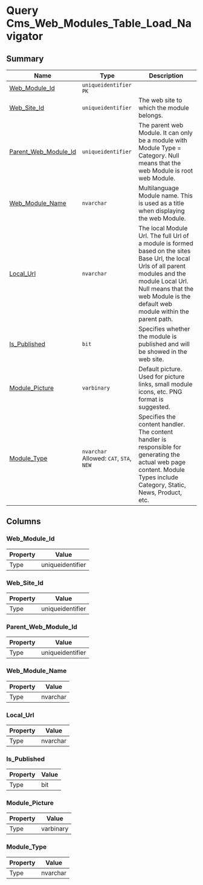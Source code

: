 # Query Cms_Web_Modules_Table_Load_Navigator


## Summary

| Name | Type | Description |
| - | - | --- |
|[Web_Module_Id](#web_module_id)|`uniqueidentifier` `PK`||
|[Web_Site_Id](#web_site_id)|`uniqueidentifier` |The web site to which the module belongs.|
|[Parent_Web_Module_Id](#parent_web_module_id)|`uniqueidentifier` |The parent web Module. It can only be a module with Module Type = Category. Null means that the web Module is root web Module.|
|[Web_Module_Name](#web_module_name)|`nvarchar` |Multilanguage Module name. This is used as a title when displaying the web Module.|
|[Local_Url](#local_url)|`nvarchar` |The local Module Url. The full Url of a module is formed based on the sites Base Url, the local Urls of all parent modules and the module Local Url. Null means that the web Module is the default web module within the parent path.|
|[Is_Published](#is_published)|`bit` |Specifies whether the module is published and will be showed in the web site.|
|[Module_Picture](#module_picture)|`varbinary` |Default picture. Used for picture links, small module icons, etc. PNG format is suggested.|
|[Module_Type](#module_type)|`nvarchar` Allowed: `CAT`, `STA`, `NEW`|Specifies the content handler. The content handler is responsible for generating the actual web page content. Module Types include Category, Static, News, Product, etc.|

## Columns

### Web_Module_Id

| Property | Value |
| - | - |
|Type|uniqueidentifier|

### Web_Site_Id

| Property | Value |
| - | - |
|Type|uniqueidentifier|

### Parent_Web_Module_Id

| Property | Value |
| - | - |
|Type|uniqueidentifier|

### Web_Module_Name

| Property | Value |
| - | - |
|Type|nvarchar|

### Local_Url

| Property | Value |
| - | - |
|Type|nvarchar|

### Is_Published

| Property | Value |
| - | - |
|Type|bit|

### Module_Picture

| Property | Value |
| - | - |
|Type|varbinary|

### Module_Type

| Property | Value |
| - | - |
|Type|nvarchar|


